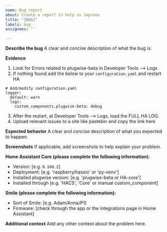 ```yaml
---
name: Bug report
about: Create a report to help us improve
title: "[BUG]"
labels: bug
assignees: ''

---
```


**Describe the bug**
A clear and concise description of what the bug is.

**Evidence**
1. Look for Errors related to plugwise-beta in Developer Tools --> Logs
2. If nothing found add the below to your `configuration.yaml` and restart HA

``` 
# Add/modify configuration.yaml
logger:
  default: warn
  logs:
    custom_components.plugwise-beta: debug
```

3. After the restart, at Developer Tools --> Logs, load the FULL HA LOG.
4. Upload relevant issues to a site like pastebin and copy the link here

**Expected behavior**
A clear and concise description of what you expected to happen.

**Screenshots**
If applicable, add screenshots to help explain your problem.

**Home Assistant Core (please complete the following information):**
 - Version: [e.g. `0.108.2`]
 - Deployment: [e.g. 'raspberry/hassio' or 'py-venv']
 - Installed plugwise version: [e.g. 'plugwise-beta or HA-core']
 - Installed through [e.g. 'HACS', 'Core' or manual custom_component]

**Smile (please complete the following information):**
 - Sort of Smile: [e.g. Adam/Anna/P1]
 - Firmware: [check through the app or the integrations page in Home Assistant]

**Additional context**
Add any other context about the problem here.
